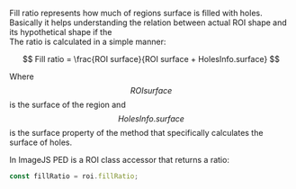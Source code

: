 Fill ratio represents how much of regions surface is filled with holes. Basically it helps understanding the relation between actual ROI shape and its hypothetical shape if the  
The ratio is calculated in a simple manner:

$$
Fill ratio = \frac{ROI surface}{ROI surface + HolesInfo.surface}
$$

Where $$ROI surface$$ is the surface of the region and $$HolesInfo.surface$$ is the surface property of the method that specifically calculates the surface of holes.

In ImageJS PED is a ROI class accessor that returns a ratio:

```ts
const fillRatio = roi.fillRatio;
```
